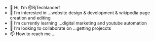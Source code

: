 - 👋 Hi, I’m @BjTechlancer1
- 👀 I’m interested in ...website design & development & wikipedia page creation and editing
- 🌱 I’m currently learning ...digital marketing and youtube automation
- 💞️ I’m looking to collaborate on ...getting projeccts
- 📫 How to reach me ...

<!---
BjTechlancer1/BjTechlancer1 is a ✨ special ✨ repository because its `README.md` (this file) appears on your GitHub profile.
You can click the Preview link to take a look at your changes.
--->
